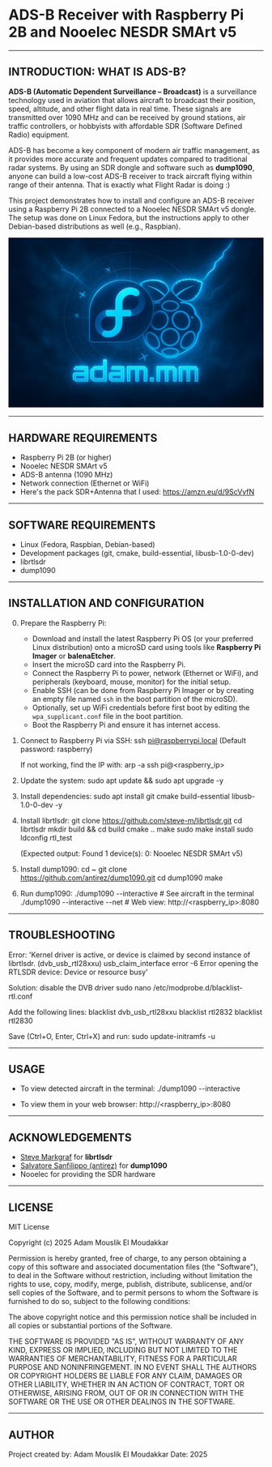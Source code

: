 # ADS-B Receiver with Raspberry Pi 2B and Nooelec NESDR SMArt v5

--------------------------------------------------
INTRODUCTION: WHAT IS ADS-B?
--------------------------------------------------

**ADS-B (Automatic Dependent Surveillance – Broadcast)** is a surveillance technology used in aviation that allows aircraft to broadcast their position, speed, altitude, and other flight data in real time. These signals are transmitted over 1090 MHz and can be received by ground stations, air traffic controllers, or hobbyists with affordable SDR (Software Defined Radio) equipment.

ADS-B has become a key component of modern air traffic management, as it provides more accurate and frequent updates compared to traditional radar systems. By using an SDR dongle and software such as **dump1090**, anyone can build a low-cost ADS-B receiver to track aircraft flying within range of their antenna. That is exactly what Flight Radar is doing :)

This project demonstrates how to install and configure an ADS-B receiver using a Raspberry Pi 2B connected to a Nooelec NESDR SMArt v5 dongle. The setup was done on Linux Fedora, but the instructions apply to other Debian-based distributions as well (e.g., Raspbian).

![Cool ADS-B image](cool_adsb_image.jpg)

--------------------------------------------------
HARDWARE REQUIREMENTS
--------------------------------------------------
- Raspberry Pi 2B (or higher)
- Nooelec NESDR SMArt v5
- ADS-B antenna (1090 MHz)
- Network connection (Ethernet or WiFi)
- Here's the pack SDR+Antenna that I used: https://amzn.eu/d/9ScVvfN

--------------------------------------------------
SOFTWARE REQUIREMENTS
--------------------------------------------------
- Linux (Fedora, Raspbian, Debian-based)
- Development packages (git, cmake, build-essential, libusb-1.0-0-dev)
- librtlsdr
- dump1090

--------------------------------------------------
INSTALLATION AND CONFIGURATION
--------------------------------------------------


0. Prepare the Raspberry Pi:
   - Download and install the latest Raspberry Pi OS (or your preferred Linux distribution) onto a microSD card using tools like **Raspberry Pi Imager** or **balenaEtcher**.
   - Insert the microSD card into the Raspberry Pi.
   - Connect the Raspberry Pi to power, network (Ethernet or WiFi), and peripherals (keyboard, mouse, monitor) for the initial setup.
   - Enable SSH (can be done from Raspberry Pi Imager or by creating an empty file named `ssh` in the boot partition of the microSD).
   - Optionally, set up WiFi credentials before first boot by editing the `wpa_supplicant.conf` file in the boot partition.
   - Boot the Raspberry Pi and ensure it has internet access.

   
1. Connect to Raspberry Pi via SSH:
   ssh pi@raspberrypi.local
   (Default password: raspberry)

   If not working, find the IP with:
     arp -a
     ssh pi@<raspberry_ip>

2. Update the system:
   sudo apt update && sudo apt upgrade -y

3. Install dependencies:
   sudo apt install git cmake build-essential libusb-1.0-0-dev -y

4. Install librtlsdr:
   git clone https://github.com/steve-m/librtlsdr.git
   cd librtlsdr
   mkdir build && cd build
   cmake ..
   make
   sudo make install
   sudo ldconfig
   rtl_test

   (Expected output: Found 1 device(s): 0: Nooelec NESDR SMArt v5)

5. Install dump1090:
   cd ~
   git clone https://github.com/antirez/dump1090.git
   cd dump1090
   make

6. Run dump1090:
   ./dump1090 --interactive         # See aircraft in the terminal
   ./dump1090 --interactive --net   # Web view: http://<raspberry_ip>:8080

--------------------------------------------------
TROUBLESHOOTING
--------------------------------------------------

Error: 
  'Kernel driver is active, or device is claimed by second instance of librtlsdr. 
   (dvb_usb_rtl28xxu) 
   usb_claim_interface error -6
   Error opening the RTLSDR device: Device or resource busy'

Solution: disable the DVB driver
   sudo nano /etc/modprobe.d/blacklist-rtl.conf

   Add the following lines:
     blacklist dvb_usb_rtl28xxu
     blacklist rtl2832
     blacklist rtl2830

   Save (Ctrl+O, Enter, Ctrl+X) and run:
     sudo update-initramfs -u

--------------------------------------------------
USAGE
--------------------------------------------------
- To view detected aircraft in the terminal:
  ./dump1090 --interactive

- To view them in your web browser:
  http://<raspberry_ip>:8080

--------------------------------------------------
ACKNOWLEDGEMENTS
--------------------------------------------------
- [Steve Markgraf](https://github.com/steve-m) for **librtlsdr**
- [Salvatore Sanfilippo (antirez)](https://github.com/antirez) for **dump1090**
- Nooelec for providing the SDR hardware

--------------------------------------------------
LICENSE
--------------------------------------------------
MIT License

Copyright (c) 2025 Adam Mouslik El Moudakkar

Permission is hereby granted, free of charge, to any person obtaining a copy
of this software and associated documentation files (the "Software"), to deal
in the Software without restriction, including without limitation the rights
to use, copy, modify, merge, publish, distribute, sublicense, and/or sell
copies of the Software, and to permit persons to whom the Software is
furnished to do so, subject to the following conditions:

The above copyright notice and this permission notice shall be included in all
copies or substantial portions of the Software.

THE SOFTWARE IS PROVIDED "AS IS", WITHOUT WARRANTY OF ANY KIND, EXPRESS OR
IMPLIED, INCLUDING BUT NOT LIMITED TO THE WARRANTIES OF MERCHANTABILITY,
FITNESS FOR A PARTICULAR PURPOSE AND NONINFRINGEMENT. IN NO EVENT SHALL THE
AUTHORS OR COPYRIGHT HOLDERS BE LIABLE FOR ANY CLAIM, DAMAGES OR OTHER
LIABILITY, WHETHER IN AN ACTION OF CONTRACT, TORT OR OTHERWISE, ARISING FROM,
OUT OF OR IN CONNECTION WITH THE SOFTWARE OR THE USE OR OTHER DEALINGS IN THE
SOFTWARE.

--------------------------------------------------
AUTHOR
--------------------------------------------------
Project created by: Adam Mouslik El Moudakkar
Date: 2025

